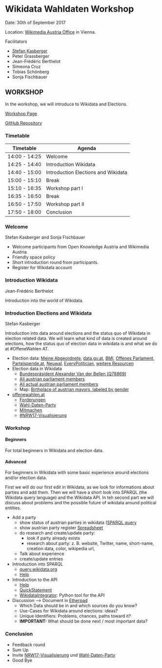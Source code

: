 # Wikidata Wahldaten Workshop

Date: 30th of September 2017

Location: [Wikimedia Austria Office](http://wikimedia.at/) in Vienna.

Facilitators
* [Stefan Kasberger](http://www.stefankasberger.at/)
* Peter Grassberger
* Jean-Frédéric Berthelot
* Simeona Cruz
* Tobias Schönberg
* Sonja Fischbauer

## WORKSHOP

In the workshop, we will introduce to Wikidata and Elections.

[Workshop Page](http://offenewahlen.at/termine/wikidata-wahldaten-workshop/)

[GitHub Repository](https://github.com/OKFNat/offenewahlen-wikidata)

### Timetable

| Timetable     | Agenda       |
|---------------|--------------|
| 14:00 - 14:25 | Welcome |
| 14:25 - 14:40 | Introduction Wikidata |
| 14:40 - 15:00 | Introduction Elections and Wikidata |
| 15:00 - 15:10 | Break |
| 15:10 - 16:35 | Workshop part I|
| 16:35 - 16:50 | Break |
| 16:50 - 17:50 | Workshop part II|
| 17:50 - 18:00 | Conclusion |

### Welcome

Stefan Kasberger and Sonja Fischbauer

* Welcome participants from Open Knowledge Austria and Wikimedia Austria. 
* Friendly space policy
* Short introduction round from participants.
* Register for Wikidata account

### Introduction Wikidata

Jean-Frédéric Berthelot

Introduction into the world of Wikidata.

### Introduction Elections and Wikidata

Stefan Kasberger

Introduction into data around elections and the status quo of Wikidata in election related data. We will learn what kind of data is created around elections, how the status quo of election data in wikidata is and what we do at #OffeneWahlen AT.

* Election data: [Meine Abgeordnete](http://meineabgeordneten.at/), [data.gv.at](http://data.gv.at/), [BMI](http://www.bmi.gv.at/412/), [Offenes Parlament](http://offenesparlament.at/), [Parteispende.at](http://parteispende.at/), [Neuwal](http://neuwal.com/), [EveryPolitician](http://everypolitician.org/), [weitere Resourcen](http://offenewahlen.at/ressourcen)
* Election data in Wikidata
  * [Bundespräsident Alexander Van der Bellen (Q78869)](https://www.wikidata.org/wiki/Q78869)
  * [All austrian parliament members](http://tinyurl.com/yamh7md4) 
  * [All actual austrian parliament members](http://tinyurl.com/y7k7fh3q) 
  * Map: [Birthplace of austrian mayors, labeled by gender](http://tinyurl.com/ybq28naf) 
* [offenewahlen.at](http://offenewahlen.at/)
  * [Forderungen](http://offenewahlen.at/forderungen-v1)
  * [Wahl-Daten-Party](http://offenewahlen.at/termine/wahl-daten-party/)
  * [Mitmachen](http://offenewahlen.at/mitmachen)
  * [#NRW17-Visualisierung](https://github.com/OKFNat/offenewahlen-nrw17/wiki)

### Workshop

#### Beginners

For total beginners in Wikidata and election data.

#### Advanced

For beginners in Wikidata with some basic experience around elections and/or election data.

First we will do our first edit in Wikidata, as we look for informations about parties and add them. Then we will have a short look into SPARQL (the Wikidata query language) and the Wikidata API. In teh second part we will discuss about problems and the possible future of wikidata around political entities.

* Add a party
  * show status of austrian parties in wikidata ([SPARQL query](http://tinyurl.com/yaup9za9)
  * show austrian party register [Spreadsheet](https://docs.google.com/spreadsheets/d/1plpcBuIXYEYkjGxXZYkGq2gmsxD3-Hm3qyvnif1XzM8/edit#gid=1391613793)
  * do research and create/update party: 
    * look if party already exists
    * research about party: z. B. website, Twitter, name, short-name, creation data, color, wikipedia url, 
  * Talk about experience
  * create/update entries
* Introduction into SPARQL
  * [query.wikidata.org](https://query.wikidata.org/)
  * [Help](https://www.wikidata.org/wiki/Wikidata:SPARQL_query_service/Wikidata_Query_Help)
* Introduction to the API
  * [Help](https://www.wikidata.org/w/api.php)
  * [QuickStatement](https://tools.wmflabs.org/wikidata-todo/quick_statements.php)
  * [WikidataIntegrator](https://github.com/SuLab/WikidataIntegrator): Python tool for the API
* Discussion --> Document in [Etherpad](http://pad.okfn.org/p/OffeneWahlenAT-Wikidata)
  * Which Data should be in and which sources do you know?
  * Use-Cases for Wikidata around elections: ideas?
  * Unique Identifiers: Problems, chances, paths toward it?
  * **IMPORTANT:** What should be done next / most important data?

### Conclusion

* Feedback round
* Sum Up
* Invite [NRW17-Visualisierung]() und [Wahl-Daten-Party]()
* Good Bye



